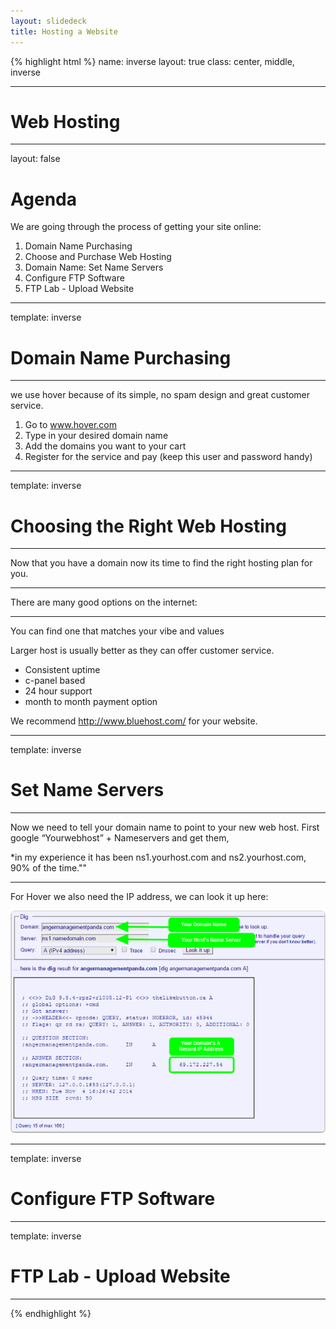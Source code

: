 ```yaml
---
layout: slidedeck
title: Hosting a Website
---
```


{% highlight html %}
name: inverse
layout: true
class: center, middle, inverse

---

# Web Hosting

---
layout: false

# Agenda

We are going through the process of getting your site online:

1. Domain Name Purchasing
2. Choose and Purchase Web Hosting
3. Domain Name: Set Name Servers 
4. Configure FTP Software
5. FTP Lab - Upload Website

---
template: inverse

# Domain Name Purchasing

---

we use hover because of its simple, no spam design and great customer service.

1. Go to www.hover.com
2. Type in your desired domain name
3. Add the domains you want to your cart
4. Register for the service and pay (keep this user and password handy)

---
template: inverse

# Choosing the Right Web Hosting

---

Now that you have a domain now its time to find the right hosting plan for you.

---

There are many good options on the internet:

---

You can find one that matches your vibe and values

Larger host is usually better as they can offer customer service. 
-  Consistent uptime
-  c-panel based
-  24 hour support
-  month to month payment option

 We recommend http://www.bluehost.com/ for your website. 

---
template: inverse

# Set Name Servers

---

Now we need to tell your domain name to point to your new web host. 
First google “Yourwebhost” + Nameservers and get them,

*in my experience it has been ns1.yourhost.com and ns2.yourhost.com, 90% of the time.""

---

For Hover we also need the IP address, we can look it up here: 

![alt text](../../public/img/slide-assets/06-02-web-hosting/nameserv01.png "Title")

---
template: inverse

# Configure FTP Software

---
template: inverse

# FTP Lab - Upload Website

---

{% endhighlight %}
